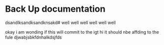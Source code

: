 
Back Up documentation
========================

dsandlksandksandknsakd#
well
well
well
well
well
well


okay i am wonding if this will commit to the igt hi
it should nbe affding to the fule
djwabjsbkfdnhalkdsjfds

